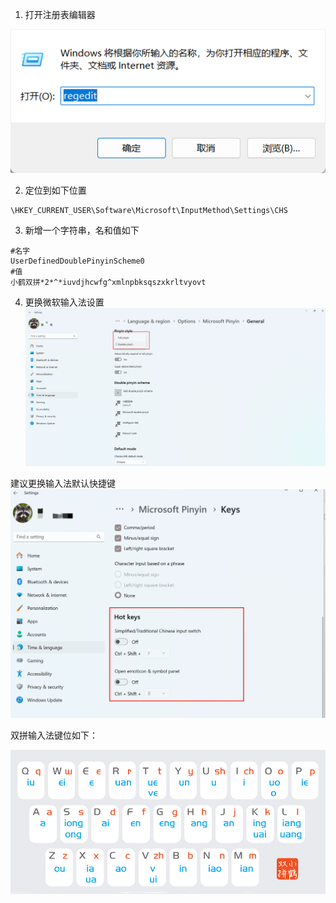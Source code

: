 1. 打开注册表编辑器

![img.png](img/打开注册表编辑器.png)

2. 定位到如下位置
```text:no-line-numbers
\HKEY_CURRENT_USER\Software\Microsoft\InputMethod\Settings\CHS
```

3. 新增一个字符串，名和值如下
```text:no-line-numbers
#名字
UserDefinedDoublePinyinScheme0
#值
小鹤双拼*2*^*iuvdjhcwfg^xmlnpbksqszxkrltvyovt
```

4. 更换微软输入法设置
![img.png](img/更换微软输入法设置.png)

建议更换输入法默认快捷键
![输入法建议](./img/输入法快捷键建议.png)

双拼输入法键位如下：

![双拼键位.png](img/双拼键位.png)
